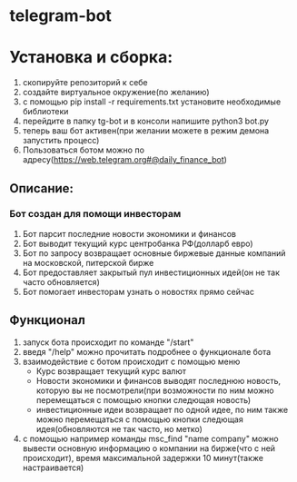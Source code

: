 # telegram-bot
# Установка и сборка:
1) скопируйте репозиторий к себе
2) создайте виртуальное окружение(по желанию)
3) с помощью pip install -r requirements.txt установите необходимые библиотеки
4) перейдите в папку tg-bot и в консоли напишите python3 bot.py
5) теперь ваш бот активен(при желании можете в режим демона запустить процесс)
6) Пользоваться ботом можно по адресу(https://web.telegram.org#@daily_finance_bot)

## Описание:
### Бот создан для помощи инвесторам
1) Бот парсит последние новости экономики и финансов
2) Бот выводит текущий курс центробанка РФ(долларб евро)
3) Бот по запросу возвращает основные биржевые данные компаний на московской, питерской бирже
4) Бот предоставляет закрытый пул инвестиционных идей(он не так часто обновляется)
5) Бот помогает инвесторам узнать о новостях прямо сейчас

## Функционал
1) запуск бота происходит по команде "/start"
2) введя "/help" можно прочитать подробнее о функционале бота
3) взаимодействие с ботом происходит с помощью меню
    + Курс возвращает текущий курс валют
    + Новости экономики и финансов выводят последнюю новость, которую вы не посмотрели(при возможности по ним можно перемещаться с помощью кнопки следющая новость)
    + инвестиционные идеи возвращает по одной идее, по ним также можно перемещаться с помощью кнопки следющая идея(обновляются не так часто, но метко)
4) с помощью например команды msc_find "name company" можно вывести основную информацию о компании на бирже(что с ней происходит), время максимальной задержки 10 минут(также настраивается)


